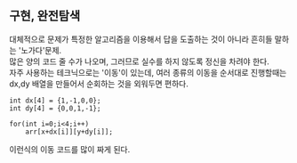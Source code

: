 ## 구현, 완전탐색

대체적으로 문제가 특정한 알고리즘을 이용해서 답을 도출하는 것이 아니라 흔히들 말하는 '노가다'문제.  
많은 양의 코드 줄 수가 나오며, 그러므로 실수를 하지 않도록 정신을 차려야 한다.  
자주 사용하는 테크닉으로는 '이동'이 있는데, 여러 종류의 이동을 순서대로 진행할때는 dx,dy 배열을 만들어서 순회하는 것을 외워두면 편하다.  

```
int dx[4] = {1,-1,0,0};
int dy[4] = {0,0,1,-1};

for(int i=0;i<4;i++)
    arr[x+dx[i]][y+dy[i]];

```
이런식의 이동 코드를 많이 짜게 된다.